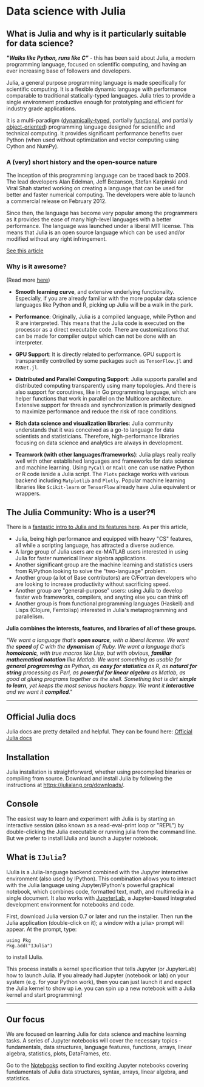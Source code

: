 # Data science with Julia

## What is Julia and why is it particularly suitable for data science?

___"Walks like Python, runs like C"___ - this has been said about Julia, a modern programming language, focused on scientific computing, and having an ever increasing base of followers and developers.

Julia, a general purpose programming language is made specifically for scientific computing. It is a flexible dynamic language with performance comparable to traditional statically-typed languages. Julia tries to provide a single environment productive enough for prototyping and efficient for industry grade applications.

It is a multi-paradigm ([dynamically-typed](https://android.jlelse.eu/magic-lies-here-statically-typed-vs-dynamically-typed-languages-d151c7f95e2b), partially [functional](https://en.wikipedia.org/wiki/Functional_programming), and partially [object-oriented](https://en.wikipedia.org/wiki/Object-oriented_programming)) programming language designed for scientific and technical computing. It provides significant performance benefits over Python (when used without optimization and vector computing using Cython and NumPy).

### A (very) short history and the open-source nature

The inception of this programming language can be traced back to 2009. The lead developers Alan Edelman, Jeff Bezanson, Stefan Karpinski and Viral Shah started working on creating a language that can be used for better and faster numerical computing. The developers were able to launch a commercial release on February 2012.

Since then, the language has become very popular among the programmers as it provides the ease of many high-level languages with a better performance. The language was launched under a liberal MIT license. This means that Julia is an open source language which can be used and/or modified without any right infringement.

[See this article](https://www.cleverism.com/skills-and-tools/julia/)

### Why is it awesome?

(Read more [here](https://www.quora.com/What-is-so-special-about-the-Julia-programming-language))

- **Smooth learning curve**, and extensive underlying functionality. Especially, if you are already familiar with the more popular data science languages like Python and R, picking up Julia will be a walk in the park.

- **Performance**: Originally, Julia is a compiled language, while Python and R are interpreted. This means that the Julia code is executed on the processor as a direct executable code. There are customizations that can be made for compiler output which can not be done with an interpreter.

- **GPU Support**: It is directly related to performance. GPU support is transparently controlled by some packages such as `TensorFlow.jl` and `MXNet.jl`.

- **Distributed and Parallel Computing Support**: Julia supports parallel and distributed computing transparently using many topologies. And there is also support for coroutines, like in Go programming language, which are helper functions that work in parallel on the Multicore architecture. Extensive support for threads and synchronization is primarily designed to maximize performance and reduce the risk of race conditions.

- **Rich data science and visualization libraries**: Julia community understands that it was conceived as a go-to language for data scientists and statisticians. Therefore, high-performance libraries focusing on data science and analytics are always in development.

- **Teamwork (with other languages/frameworks)**: Julia plays really really well with other established languages and frameworks for data science and machine learning. Using `PyCall` or `RCall` one can use native Python or R code isnide a Julia script. The `Plots` package works with various backend including `Matplotlib` and `Plotly`. Popular machine learning libraries like `Scikit-learn` or `TensorFlow` already have Julia equivalent or wrappers.

## The Julia Community: Who is a user?¶

There is a [fantastic intro to Julia and its features here](http://ucidatascienceinitiative.github.io/IntroToJulia/Html/JuliaMentalModel). As per this article,

- Julia, being high performance and equipped with heavy "CS" features, all while a scripting language, has attracted a diverse audience.
- A large group of Julia users are ex-MATLAB users interested in using Julia for faster numerical linear algebra applications.
- Another significant group are the machine learning and statistics users from R/Python looking to solve the "two-language" problem.
- Another group (a lot of Base contributors) are C/Fortran developers who are looking to increase productivity without sacrificing speed.
- Another group are "general-purpose" users: using Julia to develop faster web frameworks, compilers, and anyting else you can think of!
- Another group is from functional programming languages (Haskell) and Lisps (Clojure, Femtolisp) interested in Julia's metaprogramming and parallelism.

**Julia combines the interests, features, and libraries of all of these groups.** 

_"We want a language that’s **open source**, with a liberal license. We want the **speed** of C with the **dynamism** of Ruby. We want a language that’s **homoiconic**, with true macros like Lisp, but with obvious, **familiar mathematical notation** like Matlab. We want something as usable for **general programming** as Python, as **easy for statistics** as R, as **natural for string** processing as Perl, as **powerful for linear algebra** as Matlab, as good at gluing programs together as the shell. Something that is dirt **simple to learn**, yet keeps the most serious hackers happy. We want it **interactive** and we want it **compiled**."_

---

## Official Julia docs

Julia docs are pretty detailed and helpful. They can be found here: [Official Julia docs](https://docs.julialang.org/en/v1/)

## Installation

Julia installation is straightforward, whether using precompiled binaries or compiling from source. Download and install Julia by following the instructions at https://julialang.org/downloads/.

## Console

The easiest way to learn and experiment with Julia is by starting an interactive session (also known as a read-eval-print loop or "REPL") by double-clicking the Julia executable or running julia from the command line. But we prefer to install IJulia and launch a Jupyter notebook.

## What is `IJulia`?
IJulia is a Julia-language backend combined with the Jupyter interactive environment (also used by IPython). This combination allows you to interact with the Julia language using Jupyter/IPython's powerful graphical notebook, which combines code, formatted text, math, and multimedia in a single document. It also works with [JupyterLab](https://jupyterlab.readthedocs.io/en/stable/), a Jupyter-based integrated development environment for notebooks and code.

First, download Julia version 0.7 or later and run the installer. Then run the Julia application (double-click on it); a window with a julia> prompt will appear. At the prompt, type:

    using Pkg
    Pkg.add("IJulia")

to install IJulia.

This process installs a kernel specification that tells Jupyter (or JupyterLab) how to launch Julia. If you already had Jupyter (notebook or lab) on your system (e.g. for your Python work), then you can just launch it and expect the Julia kernel to show up i.e. you can spin up a new notebook with a Julia kernel and start programming!

---
## Our focus
We are focused on learning Julia for data science and machine learning tasks. A series of Jupyter notebooks will cover the necessary topics - fundamentals, data structures, language features, functions, arrays, linear algebra, statistics, plots, DataFrames, etc.

Go to the [Notebooks](https://github.com/tirthajyoti/Julia-basics/tree/master/Notebooks) section to find exciting Jupyter notebooks covering fundamentals of Julia data structures, syntax, arrays, linear algebra, and statistics.
